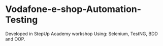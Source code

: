 # Vodafone-e-shop-Automation-Testing
Developed in StepUp Academy workshop Using: Selenium, TestNG, BDD and OOP.
